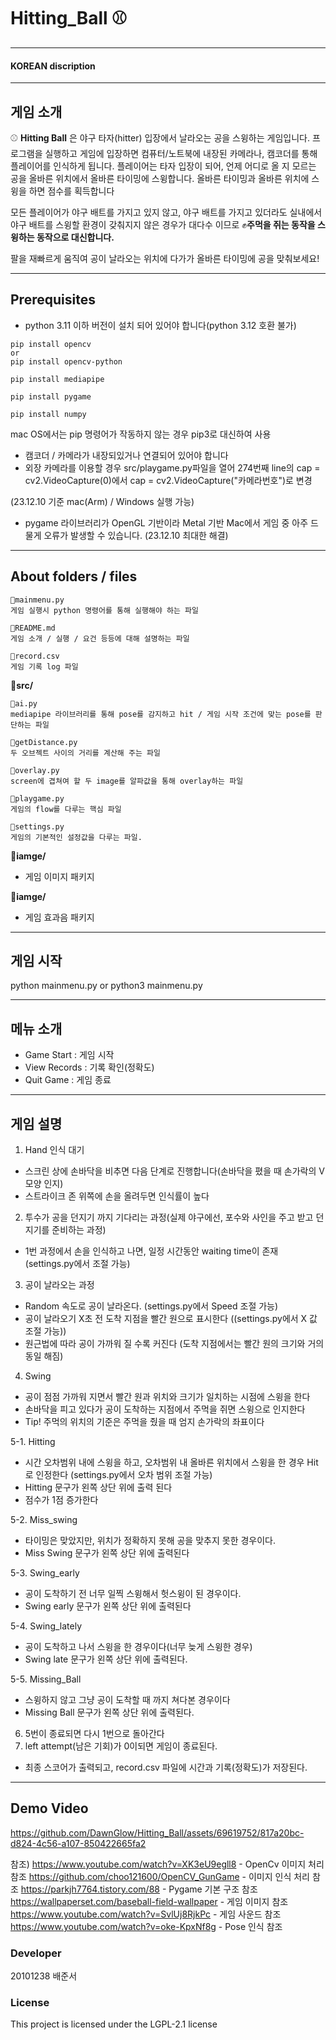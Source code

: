 # Hitting_Ball ⚾

---

#### KOREAN discription

---

## 게임 소개

⚾ **Hitting Ball** 은 야구 타자(hitter) 입장에서 날라오는 공을 스윙하는 게임입니다. 프로그램을 실행하고 게임에 입장하면 컴퓨터/노트북에 내장된 카메라나, 캠코더를 통해 플레이어를 인식하게 됩니다. 플레이어는 타자 입장이 되어, 언제 어디로 올 지 모르는 공을 올바른 위치에서 올바른 타이밍에 스윙합니다. 올바른 타이밍과 올바른 위치에 스윙을 하면 점수를 획득합니다

모든 플레이어가 야구 배트를 가지고 있지 않고, 야구 배트를 가지고 있더라도 실내에서 야구 배트를 스윙할 환경이 갖춰지지 않은 경우가 대다수 이므로 ✊**주먹을 쥐는 동작을 스윙하는 동작으로 대신합니다.** 

팔을 재빠르게 움직여 공이 날라오는 위치에 다가가 올바른 타이밍에 공을 맞춰보세요!

---

## Prerequisites

* python 3.11 이하 버전이 설치 되어 있어야 합니다(python 3.12 호환 불가)

```
pip install opencv
or
pip install opencv-python
```

```
pip install mediapipe
```

```
pip install pygame
```

```
pip install numpy
```

mac OS에서는 pip 명령어가 작동하지 않는 경우 pip3로 대신하여 사용

* 캠코더 / 카메라가 내장되있거나 연결되어 있어야 합니다
* 외장 카메라를 이용할 경우 src/playgame.py파일을 열어 274번째 line의 cap = cv2.VideoCapture(0)에서 cap = cv2.VideoCapture("카메라번호")로 변경

(23.12.10 기준 mac(Arm) / Windows 실행 가능)

- pygame 라이브러리가 OpenGL 기반이라 Metal 기반 Mac에서 게임 중 아주 드물게 오류가 발생할 수 있습니다. (23.12.10 최대한 해결)

-------

## About folders / files


```
📝mainmenu.py
게임 실행시 python 명령어를 통해 실행해야 하는 파일

📝README.md
게임 소개 / 실행 / 요건 등등에 대해 설명하는 파일

📝record.csv
게임 기록 log 파일
```

📁**src/**

```
📝ai.py
mediapipe 라이브러리를 통해 pose를 감지하고 hit / 게임 시작 조건에 맞는 pose를 판단하는 파일

📝getDistance.py
두 오브젝트 사이의 거리를 계산해 주는 파일

📝overlay.py
screen에 겹쳐여 할 두 image를 알파값을 통해 overlay하는 파일

📝playgame.py
게임의 flow를 다루는 핵심 파일

📝settings.py
게임의 기본적인 설정값을 다루는 파일. 
```

📁**iamge/**
* 게임 이미지 패키지

📁**iamge/**
* 게임 효과음 패키지

----

## 게임 시작
python mainmenu.py
or
python3 mainmenu.py

----

## 메뉴 소개
* Game Start : 게임 시작
* View Records : 기록 확인(정확도)
* Quit Game : 게임 종료

---

## 게임 설명

1. Hand 인식 대기
* 스크린 상에 손바닥을 비추면 다음 단계로 진행합니다(손바닥을 폈을 때 손가락의 V 모양 인지)
* 스트라이크 존 위쪽에 손을 올려두면 인식률이 높다

2. 투수가 공을 던지기 까지 기다리는 과정(실제 야구에선, 포수와 사인을 주고 받고 던지기를 준비하는 과정)
* 1번 과정에서 손을 인식하고 나면, 일정 시간동안 waiting time이 존재 (settings.py에서 조절 가능)

3. 공이 날라오는 과정
* Random 속도로 공이 날라온다. (settings.py에서 Speed 조절 가능)
* 공이 날라오기 X초 전 도착 지점을 빨간 원으로 표시한다 ((settings.py에서 X 값 조절 가능))
* 원근법에 따라 공이 가까워 질 수록 커진다 (도착 지점에서는 빨간 원의 크기와 거의 동일 해짐)

4. Swing
* 공이 점점 가까워 지면서 빨간 원과 위치와 크기가 일치하는 시점에 스윙을 한다
* 손바닥을 피고 있다가 공이 도착하는 지점에서 주먹을 쥐면 스윙으로 인지한다
* Tip! 주먹의 위치의 기준은 주먹을 줬을 때 엄지 손가락의 좌표이다

5-1. Hitting
* 시간 오차범위 내에 스윙을 하고, 오차범위 내 올바른 위치에서 스윙을 한 경우 Hit로 인정한다 (settings.py에서 오차 범위 조절 가능)
* Hitting 문구가 왼쪽 상단 위에 출력 된다
* 점수가 1점 증가한다

5-2. Miss_swing
* 타이밍은 맞았지만, 위치가 정확하지 못해 공을 맞추지 못한 경우이다.
* Miss Swing 문구가 왼쪽 상단 위에 출력된다

5-3. Swing_early
* 공이 도착하기 전 너무 일찍 스윙해서 헛스윙이 된 경우이다.
* Swing early 문구가 왼쪽 상단 위에 출력된다

5-4. Swing_lately
* 공이 도착하고 나서 스윙을 한 경우이다(너무 늦게 스윙한 경우)
* Swing late 문구가 왼쪽 상단 위에 출력된다.

5-5. Missing_Ball
* 스윙하지 않고 그냥 공이 도착할 때 까지 쳐다본 경우이다
* Missing Ball 문구가 왼쪽 상단 위에 출력된다.

6. 5번이 종료되면 다시 1번으로 돌아간다
7. left attempt(남은 기회)가 0이되면 게임이 종료된다.
* 최종 스코어가 출력되고, record.csv 파일에 시간과 기록(정확도)가 저장된다.

---
## Demo Video

https://github.com/DawnGlow/Hitting_Ball/assets/69619752/817a20bc-d824-4c56-a107-850422665fa2

참조) https://www.youtube.com/watch?v=XK3eU9egll8 - OpenCv 이미지 처리 참조
https://github.com/choo121600/OpenCV_GunGame - 이미지 인식 처리 참조
https://parkjh7764.tistory.com/88 - Pygame 기본 구조 참조
https://wallpaperset.com/baseball-field-wallpaper - 게임 이미지 참조
https://www.youtube.com/watch?v=SvlUj8RjkPc - 게임 사운드 참조
https://www.youtube.com/watch?v=oke-KpxNf8g - Pose 인식 참조

### Developer
20101238 배준서

### License
This project is licensed under the LGPL-2.1 license

